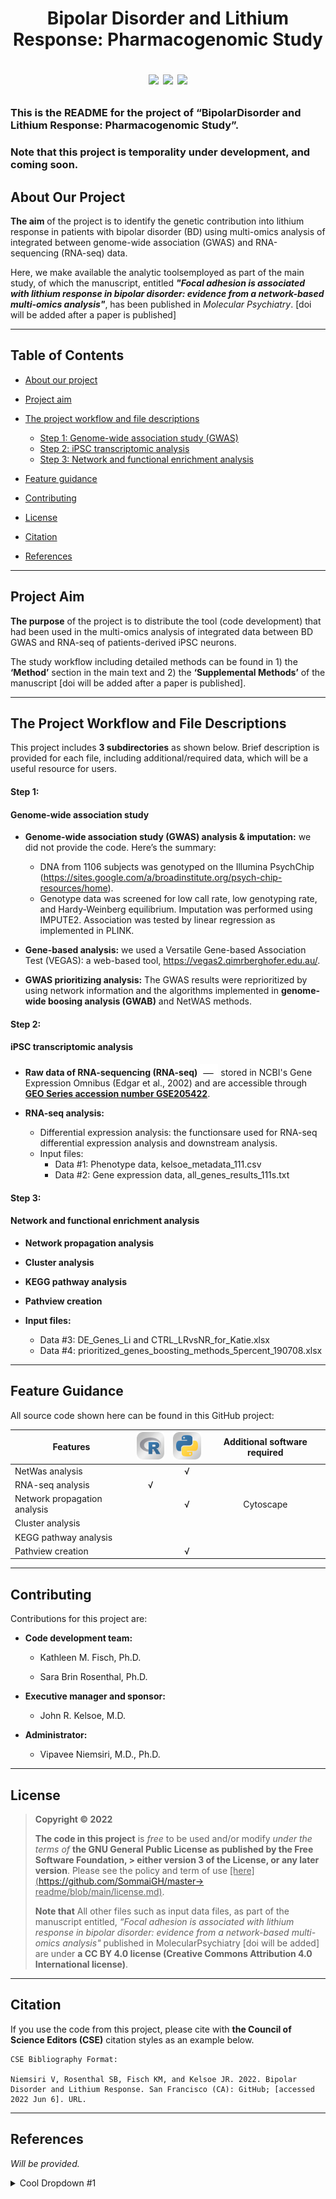<h1 align="center">Bipolar Disorder and Lithium Response: Pharmacogenomic Study

![](https://img.shields.io/badge/Release%20Date-June%202022-red?style=flat&logo=github&logoColor=red)      ![](https://img.shields.io/badge/Release-v1.1.0-orange?style=flat&logo=github&logoColor=orange) ![](https://img.shields.io/badge/License-%20GPL--3.0--or--later-brightgreen?style=flat&logo=opensourceinitiative&logoColor=brightgreen)</h1>

### This is the README for the project of “BipolarDisorder and Lithium Response: Pharmacogenomic  Study”.
### Note that this project is temporality under development, and coming soon.


## About Our Project
**The aim** of the project is to identify the genetic contribution into lithium response in patients with bipolar disorder (BD) using multi-omics analysis of integrated between genome-wide association (GWAS) and RNA-sequencing (RNA-seq) data.

Here, we make available the analytic toolsemployed as part of the main study, of which the manuscript, entitled ***"Focal adhesion is associated with lithium response in bipolar disorder: evidence from a network-based multi-omics analysis"***, has been published in *Molecular Psychiatry*. [doi will be added after a paper is published] 

-----------------------------------------------------------------------

## Table of Contents
-   [About our project](#About-Our-Project)   
-   [Project aim](#Project-Aim)
-   [The project workflow and file descriptions](#The-Project-Workflow-and-File-Descriptions)
    - [Step 1: Genome-wide association study (GWAS)](#Genome-wide-association-study)
    - [Step 2: iPSC transcriptomic analysis](#iPSC-transcriptomic-analysis)
    - [Step 3: Network and functional enrichment analysis](#Network-and-functional-enrichment-analysis)

-  [Feature guidance](#Feature-guidance)
-  [Contributing](#Contributing)
-  [License](#License)
-  [Citation](#Citation)
-  [References](#References)

------------------------------------------------------------------------
## Project Aim 

**The purpose** of the project is to distribute the tool (code development) that had been used in the multi-omics analysis of integrated data between BD GWAS and RNA-seq of patients-derived iPSC neurons.

The study workflow including detailed methods can be found in 1) the **‘Method’** section in the main text and 2) the **‘Supplemental Methods’** of the manuscript [doi will be added after a paper is published].

------------------------------------------------------------------------

## The Project Workflow and File Descriptions
This project includes **3 subdirectories** as shown below. Brief description is provided for each file, including additional/required data, which will be a useful resource for users.  
#### Step 1:
#### Genome-wide association study

-   **Genome-wide association study (GWAS) analysis & imputation:** we did not provide the code. Here’s the summary:
    -   DNA from 1106 subjects was genotyped on the Illumina PsychChip (https://sites.google.com/a/broadinstitute.org/psych-chip-resources/home).
    -   Genotype data was screened for low call rate, low genotyping rate, and Hardy-Weinberg equilibrium. Imputation was performed using IMPUTE2. Association was tested by linear regression as implemented in PLINK.

- **Gene-based analysis:** we used a Versatile Gene-based Association Test (VEGAS): a web-based tool, https://vegas2.qimrberghofer.edu.au/.

- **GWAS prioritizing analysis:** The GWAS results were reprioritized by using network information and the algorithms implemented in **genome-wide boosing analysis (GWAB)** and NetWAS methods.

#### Step 2:
#### iPSC transcriptomic analysis

-   **Raw data of RNA-sequencing (RNA-seq)** <img src="/img/dat.png"> stored in NCBI's Gene Expression Omnibus (Edgar et al., 2002) and are accessible through [**GEO Series accession number GSE205422**](https://www.ncbi.nlm.nih.gov/geo/query/acc.cgi?acc=GSE205422).

-   **RNA-seq analysis:**

    -   Differential expression analysis: the functionsare used for RNA-seq differential expression analysis and downstream analysis.
    -   Input files:
        -   Data #1: Phenotype data, kelsoe_metadata_111.csv
        -   Data #2: Gene expression data, all_genes_results_111s.txt
        
#### Step 3:
#### Network and functional enrichment analysis

-   **Network propagation analysis**

-   **Cluster analysis**

-   **KEGG pathway analysis**

-   **Pathview creation**

-   **Input files:**
    -   Data #3: DE_Genes_Li and CTRL_LRvsNR_for_Katie.xlsx
    -   Data #4: prioritized_genes_boosting_methods_5percent_190708.xlsx


------------------------------------------------------------------------
## Feature Guidance
All source code shown here can be found in this GitHub project: 

| Features                     |<img src="https://github.com/SommaiGH/master-readme/blob/main/img/R-GitHub.svg" width="50px">|<img src="https://github.com/SommaiGH/master-readme/blob/main/img/Python-GItHub.svg" width="50px">|Additional software required|
|------------------------------|:--------:|:--------:|:------------------------:|
| NetWas analysis              |          |     √    |                          |
| RNA-seq analysis             |    √     |          |                          |
| Network propagation analysis |          |     √    |          Cytoscape       |
| Cluster analysis             |          |          |                          |
| KEGG pathway analysis        |          |          |                          |
| Pathview creation            |          |     √    |                          |


------------------------------------------------------------------------

## Contributing

Contributions for this project are:

-   **Code development team:**
   
    - Kathleen M. Fisch, Ph.D.
    
    - Sara Brin Rosenthal, Ph.D.
    
-   **Executive manager and sponsor:**

    - John R. Kelsoe, M.D.
    
-   **Administrator:**
 
    - Vipavee Niemsiri, M.D., Ph.D.

------------------------------------------------------------------------

## License

> **Copyright © 2022**
> 
> **The code in this project** is *free* to be used and/or modify *under the terms of* **the GNU General Public License as published by the Free Software Foundation, > either version 3 of the License, or any later version**. Please see the policy and term of use <u>[here](https://github.com/SommaiGH/master-> readme/blob/main/license.md)</u>.
> 
> **Note that** All other files such as input data files, as part of the manuscript entitled, *“Focal adhesion is associated with lithium response in bipolar disorder: evidence from a network-based multi-omics analysis"* published in MolecularPsychiatry [doi will be added] are under **a CC BY 4.0 license (Creative Commons Attribution 4.0 International license)**.
 
------------------------------------------------------------------------

## Citation

If you use the code from this project, please cite with **the Council of Science Editors (CSE)** citation styles as an example below.

    CSE Bibliography Format:   
    
    Niemsiri V, Rosenthal SB, Fisch KM, and Kelsoe JR. 2022. Bipolar Disorder and Lithium Response. San Francisco (CA): GitHub; [accessed 2022 Jun 6]. URL.

------------------------------------------------------------------------

## References


*Will be provided.*

<p>
<details><summary>Cool Dropdown #1</summary><br/>

```js
// so wow, much amazing... you can even put code in these drop downs!
document.getElementById('root')
```s

[Or a link - like to google](https://google.com)

- Or a List
  - or a nested List
  - like this
  - with 😊 emojis
- Like this

Or even just normal text

</details>

<details><summary>Cool Dropdown #2</summary><br>

More cool text hiding in my dropdown

</details>

<details><summary>Cool Dropdown #3</summary><br>

Easter egg! :egg::egg::egg:

</details>
</p>

<p>
<details><summary>Cool Dropdown #2</summary><br/>

```js
// so wow, much amazing... you can even put code in these drop downs!
document.getElementById('root')
```s


</details>

<details><summary>Cool Dropdown #2</summary><br>

More cool text hiding in my dropdown
 [Or a link - like to google](https://google.com)



- Or a List

  - or a nested List

  - like this

  - with 😊 emojis

- Like this



Or even just normal text



</details>



<details><summary>Cool Dropdown #2</summary><br>



More cool text hiding in my dropdown



</details>



<details><summary>Cool Dropdown #3</summary><br>



East
</details>

<details><summary>Cool Dropdown #3</summary><br>

Easter egg! :egg::egg::egg:

</details>
</p>
